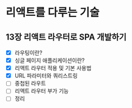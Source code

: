 # 리액트를 다루는 기술

## 13장 리액트 라우터로 SPA 개발하기

- [x] 라우팅이란?
- [x] 싱글 페이지 애플리케이션이란?
- [x] 리액트 라우터 적용 및 기본 사용법
- [x] URL 파라미터와 쿼리스트링
- [ ] 중첩된 라우트
- [ ] 리액트 라우터 부가 기능
- [ ] 정리
